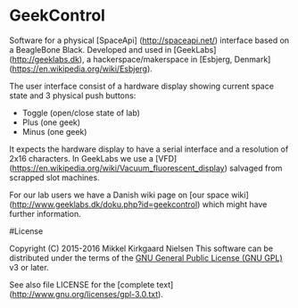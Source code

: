 # GeekControl

Software for a physical [SpaceApi] (http://spaceapi.net/) interface based on a BeagleBone Black. Developed and used in [GeekLabs] (http://geeklabs.dk), a hackerspace/makerspace in [Esbjerg, Denmark] (https://en.wikipedia.org/wiki/Esbjerg).

The user interface consist of a hardware display showing current space state and 3 physical push buttons:
 - Toggle (open/close state of lab)
 - Plus (one geek)
 - Minus (one geek)

It expects the hardware display to have a serial interface and a resolution of 2x16 characters. In GeekLabs we use a [VFD] (https://en.wikipedia.org/wiki/Vacuum_fluorescent_display) salvaged from scrapped slot machines.

For our lab users we have a Danish wiki page on [our space wiki] (http://www.geeklabs.dk/doku.php?id=geekcontrol) which might have further information.

#License

Copyright (C) 2015-2016 Mikkel Kirkgaard Nielsen
This software can be distributed under the terms of the [GNU General Public License (GNU GPL)](http://www.gnu.org/licenses/gpl) v3 or later.

See also file LICENSE for the [complete text] (http://www.gnu.org/licenses/gpl-3.0.txt).

